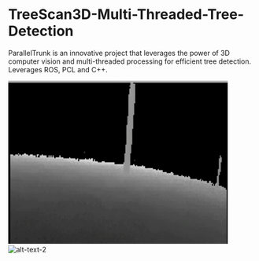 # TreeScan3D-Multi-Threaded-Tree-Detection
ParallelTrunk is an innovative project that leverages the power of 3D computer vision and multi-threaded processing for efficient tree detection. Leverages ROS, PCL and C++.

![alt-text-1](assets/DepthMap.gif "title-1") ![alt-text-2](assets/PointCloud.gif "title-2")
